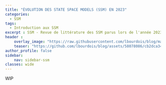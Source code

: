 ```yaml
---
title: "ÉVOLUTION DES STATE SPACE MODELS (SSM) EN 2023"
categories:
  - SSM
tags:
  - Introduction aux SSM 
excerpt : SSM - Revue de littérature des SSM parus lors de l'année 2023
header :
    overlay_image: "https://raw.githubusercontent.com/lbourdois/blog/master/assets/images/NLP_radom_blog.png"
    teaser: "https://github.com/lbourdois/blog/assets/58078086/cb2dca34-9a3e-481a-8773-2360a1ceaa1c"
author_profile: false
sidebar:
    nav: sidebar-ssm
classes: wide
---
```


WIP
